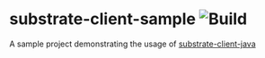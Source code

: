 # substrate-client-sample ![Build](https://github.com/strategyobject/substrate-client-sample/actions/workflows/gradle-build.yml/badge.svg)
A sample project demonstrating the usage of [substrate-client-java](https://github.com/strategyobject/substrate-client-java)
